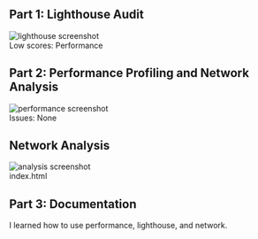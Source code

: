 ## Part 1: Lighthouse Audit
![lighthouse screenshot](lighthouse.png)  
Low scores:  Performance

## Part 2: Performance Profiling and Network Analysis
![performance screenshot](performance.png)  
Issues: None 

## Network Analysis
![analysis screenshot](analysis.png)  
index.html

## Part 3: Documentation
I learned how to use performance, lighthouse, and network.



